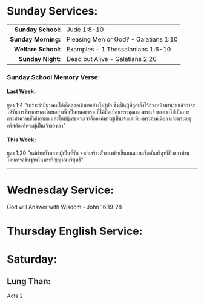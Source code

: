 # Sunday Services:

| | |
| --:|:-- |
| **Sunday School:**  |	Jude 1:8-10
| **Sunday Morning:** |	Pleasing Men or God? - Galatians 1:10
| **Welfare School:** |	Examples - 1 Thessalonians 1:6-10
| **Sunday Night:**   |  Dead but Alive - Galatians 2:20

### Sunday School Memory Verse:
#### Last Week: 

ยูดา 1:4 "เพราะว่ามีบางคนได้เล็ดลอดเข้ามาอย่างไม่รู้ตัว ซึ่งเป็นผู้ที่ถูกเล็งไว้ล่วงหน้ามานานแล้วว่าจะได้รับการพิพากษาลงโทษอย่างนี้ เป็นคนอธรรม ที่ได้บิดเบือนพระคุณของพระเจ้าของเราไปเป็นการกระทำความชั่วช้าลามก และได้ปฏิเสธพระเจ้าคือองค์พระผู้เป็นเจ้าแต่เพียงพระองค์เดียว และพระเยซูคริสต์องค์พระผู้เป็นเจ้าของเรา"

#### This Week:

ยูดา 1:20 "แต่ท่านทั้งหลายผู้เป็นที่รัก จงก่อสร้างตัวของท่านขึ้นบนความเชื่ออันบริสุทธิ์ยิ่งของท่าน โดยการอธิษฐานในพระวิญญาณบริสุทธิ์"

---
# Wednesday Service:

God will Answer with Wisdom - John 16:19-28

# Thursday English Service:


# Saturday:

## Lung Than:

Acts 2